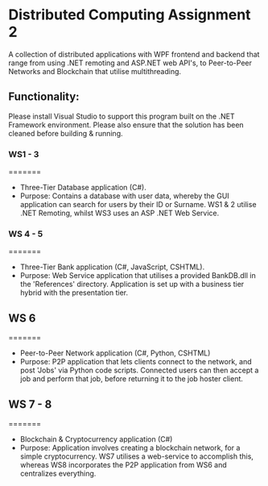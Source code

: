 # Distributed Computing Assignment 2
A collection of distributed applications with WPF frontend and backend that range from using .NET remoting and ASP.NET web API's,
to Peer-to-Peer Networks and Blockchain that utilise multithreading.

## Functionality:
Please install Visual Studio to support this program built on the .NET Framework environment. 
Please also ensure that the solution has been cleaned before building & running.


### WS1 - 3
=======
* Three-Tier Database application (C#).
* Purpose: Contains a database with user data, whereby the GUI application can search for users by their ID or Surname. WS1 & 2 utilise .NET Remoting, whilst WS3 uses an ASP .NET Web Service.


### WS 4 - 5
=======
* Three-Tier Bank application (C#, JavaScript, CSHTML).
* Purpose: Web Service application that utilises a provided BankDB.dll in the 'References' directory. Application is set up with a business tier hybrid with the presentation tier.


## WS 6
=======
* Peer-to-Peer Network application (C#, Python, CSHTML)
* Purpose: P2P application that lets clients connect to the network, and post 'Jobs' via Python code scripts. Connected users can then accept a job and perform that job, before returning it to the job hoster client.


## WS 7 - 8
=======
* Blockchain & Cryptocurrency application (C#)
* Purpose: Application involves creating a blockchain network, for a simple cryptocurrency. WS7 utilises a web-service to accomplish this, whereas WS8 incorporates the P2P application from WS6 and centralizes everything.